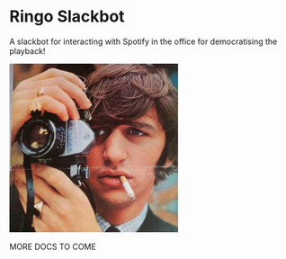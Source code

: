 # Ringo Slackbot

A slackbot for interacting with Spotify in the office for democratising the playback!

<img src="/screenshot/ringo_starr.jpg" width="300" alt="Ringo Starr" />

MORE DOCS TO COME
